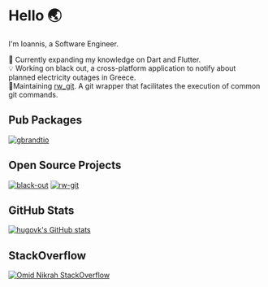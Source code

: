 
# Hello :earth_asia:
I'm Ioannis, a Software Engineer.

:dart: Currently expanding my knowledge on Dart and Flutter.  
:bulb: Working on black out, a cross-platform application to notify about planned electricity outages in Greece.  
:construction_worker:Maintaining [rw_git](https://pub.dev/packages/rw_git). A git wrapper that facilitates the execution of common git commands.

## Pub Packages
<a href="https://pub.dev/publishers/pub.gbrandtio.dev/packages">
<p align="left"> <img src="https://img.shields.io/badge/Published-Libraries-0175ca?style=for-the-badge&logo=flutter" alt="gbrandtio" /> </p>
<a/>

## Open Source Projects
[![black-out](https://github-readme-stats.vercel.app/api/pin/?username=gbrandtio&repo=black-out)](https://github.com/gbrandtio/black-out)
[![rw-git](https://github-readme-stats.vercel.app/api/pin/?username=gbrandtio&repo=rw-git)](https://github.com/gbrandtio/rw-git)

## GitHub Stats
[![hugovk's GitHub stats](https://github-readme-stats.vercel.app/api?username=gbrandtio&count_private=true&show_icons=true&hide_title=true&include_all_commits=true)](https://github.com/gbrandtio/github-readme-stats)

## StackOverflow
[![Omid Nikrah StackOverflow](https://github-readme-stackoverflow.vercel.app/?userID=6392398&layout=compact&theme=light)](https://stackoverflow.com/users/6392398/ioannis-brant-ioannidis)
